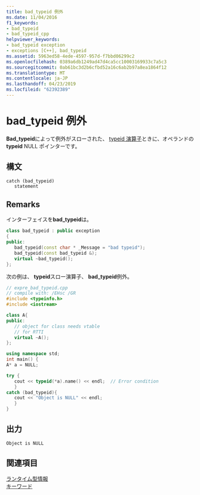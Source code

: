 ```yaml
---
title: bad_typeid 例外
ms.date: 11/04/2016
f1_keywords:
- bad_typeid
- bad_typeid_cpp
helpviewer_keywords:
- bad_typeid exception
- exceptions [C++], bad_typeid
ms.assetid: 5963ed58-4ede-4597-957d-f7bbd06299c2
ms.openlocfilehash: 0389a6db1249ad47d4ca5cc10003169933c7a5c3
ms.sourcegitcommit: 0ab61bc3d2b6cfbd52a16c6ab2b97a8ea1864f12
ms.translationtype: MT
ms.contentlocale: ja-JP
ms.lasthandoff: 04/23/2019
ms.locfileid: "62392389"
---
```

# <a name="badtypeid-exception"></a>bad_typeid 例外

**Bad_typeid**によって例外がスローされた、 [typeid 演算子](../cpp/typeid-operator.md)ときに、オペランドの**typeid** NULL ポインターです。

## <a name="syntax"></a>構文

```
catch (bad_typeid)
   statement
```

## <a name="remarks"></a>Remarks

インターフェイスを**bad_typeid**は。

```cpp
class bad_typeid : public exception
{
public:
   bad_typeid(const char * _Message = "bad typeid");
   bad_typeid(const bad_typeid &);
   virtual ~bad_typeid();
};
```

次の例は、 **typeid**スロー演算子、 **bad_typeid**例外。

```cpp
// expre_bad_typeid.cpp
// compile with: /EHsc /GR
#include <typeinfo.h>
#include <iostream>

class A{
public:
   // object for class needs vtable
   // for RTTI
   virtual ~A();
};

using namespace std;
int main() {
A* a = NULL;

try {
   cout << typeid(*a).name() << endl;  // Error condition
   }
catch (bad_typeid){
   cout << "Object is NULL" << endl;
   }
}
```

## <a name="output"></a>出力

```Output
Object is NULL
```

## <a name="see-also"></a>関連項目

[ランタイム型情報](../cpp/run-time-type-information.md)<br/>
[キーワード](../cpp/keywords-cpp.md)